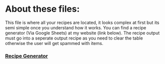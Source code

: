 # About these files:
This file is where all your recipes are located, it looks complex at first but its semi simple once you understand how it works. You can find a recipe generator (Via Google Sheets) at my website (link below). The recipe output must go into a seperate output recipe as you need to clear the table otherwise the user will get spammed with items.
### [Recipe Generator](https://legopitstop.weebly.com/tools.html)